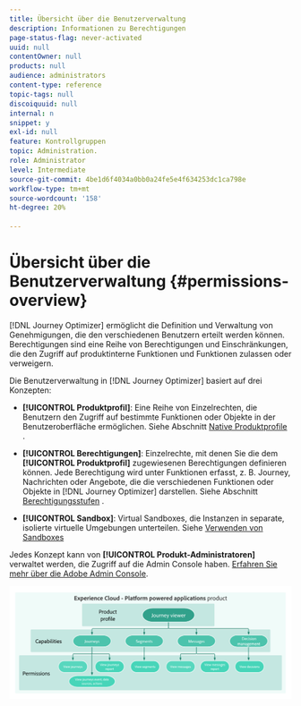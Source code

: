 ```yaml
---
title: Übersicht über die Benutzerverwaltung
description: Informationen zu Berechtigungen
page-status-flag: never-activated
uuid: null
contentOwner: null
products: null
audience: administrators
content-type: reference
topic-tags: null
discoiquuid: null
internal: n
snippet: y
exl-id: null
feature: Kontrollgruppen
topic: Administration.
role: Administrator
level: Intermediate
source-git-commit: 4be1d6f4034a0bb0a24fe5e4f634253dc1ca798e
workflow-type: tm+mt
source-wordcount: '158'
ht-degree: 20%

---
```


# Übersicht über die Benutzerverwaltung {#permissions-overview}

[!DNL Journey Optimizer] ermöglicht die Definition und Verwaltung von Genehmigungen, die den verschiedenen Benutzern erteilt werden können. Berechtigungen sind eine Reihe von Berechtigungen und Einschränkungen, die den Zugriff auf produktinterne Funktionen und Funktionen zulassen oder verweigern.

Die Benutzerverwaltung in [!DNL Journey Optimizer] basiert auf drei Konzepten:

* **[!UICONTROL Produktprofil]**: Eine Reihe von Einzelrechten, die Benutzern den Zugriff auf bestimmte Funktionen oder Objekte in der Benutzeroberfläche ermöglichen. Siehe Abschnitt [Native Produktprofile](ootb-product-profiles.md) .

* **[!UICONTROL Berechtigungen]**: Einzelrechte, mit denen Sie die dem  **[!UICONTROL Produktprofil]** zugewiesenen Berechtigungen definieren können. Jede Berechtigung wird unter Funktionen erfasst, z. B. Journey, Nachrichten oder Angebote, die die verschiedenen Funktionen oder Objekte in [!DNL Journey Optimizer] darstellen. Siehe Abschnitt [Berechtigungsstufen](high-low-permissions.md) .

* **[!UICONTROL Sandbox]**: Virtual Sandboxes, die Instanzen in separate, isolierte virtuelle Umgebungen unterteilen. Siehe [Verwenden von Sandboxes](sandboxes.md)

Jedes Konzept kann von **[!UICONTROL Produkt-Administratoren]** verwaltet werden, die Zugriff auf die Admin Console haben. [Erfahren Sie mehr über die Adobe Admin Console](https://helpx.adobe.com/de/enterprise/managing/user-guide.html).

![](../assets/do-not-localize/permissions_2.png)
